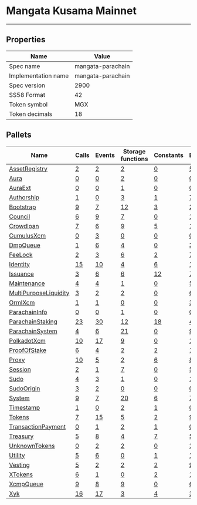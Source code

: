 # Mangata Kusama Mainnet

---------

## Properties
| Name | Value |
| -------- | -------- |
| Spec name     | mangata-parachain     |
| Implementation name     | mangata-parachain     |
| Spec version     | 2900     |
| SS58 Format     | 42     |
| Token symbol      | MGX     |
| Token decimals      | 18     |

## Pallets
| Name | Calls | Events | Storage functions | Constants | Errors |
| -------- | -------- | -------- | -------- | -------- | -------- |
| [AssetRegistry](assetregistry.md) | [2](assetregistry.md#calls) | [2](assetregistry.md#events) | [2](assetregistry.md#storage-functions) | [0](assetregistry.md#constants) | [5](assetregistry.md#errors) |
| [Aura](aura.md) | [0](aura.md#calls) | [0](aura.md#events) | [2](aura.md#storage-functions) | [0](aura.md#constants) | [0](aura.md#errors) |
| [AuraExt](auraext.md) | [0](auraext.md#calls) | [0](auraext.md#events) | [1](auraext.md#storage-functions) | [0](auraext.md#constants) | [0](auraext.md#errors) |
| [Authorship](authorship.md) | [1](authorship.md#calls) | [0](authorship.md#events) | [3](authorship.md#storage-functions) | [1](authorship.md#constants) | [7](authorship.md#errors) |
| [Bootstrap](bootstrap.md) | [9](bootstrap.md#calls) | [7](bootstrap.md#events) | [12](bootstrap.md#storage-functions) | [3](bootstrap.md#constants) | [22](bootstrap.md#errors) |
| [Council](council.md) | [6](council.md#calls) | [9](council.md#events) | [7](council.md#storage-functions) | [0](council.md#constants) | [12](council.md#errors) |
| [Crowdloan](crowdloan.md) | [7](crowdloan.md#calls) | [6](crowdloan.md#events) | [9](crowdloan.md#storage-functions) | [5](crowdloan.md#constants) | [16](crowdloan.md#errors) |
| [CumulusXcm](cumulusxcm.md) | [0](cumulusxcm.md#calls) | [3](cumulusxcm.md#events) | [0](cumulusxcm.md#storage-functions) | [0](cumulusxcm.md#constants) | [0](cumulusxcm.md#errors) |
| [DmpQueue](dmpqueue.md) | [1](dmpqueue.md#calls) | [6](dmpqueue.md#events) | [4](dmpqueue.md#storage-functions) | [0](dmpqueue.md#constants) | [3](dmpqueue.md#errors) |
| [FeeLock](feelock.md) | [2](feelock.md#calls) | [3](feelock.md#events) | [6](feelock.md#storage-functions) | [2](feelock.md#constants) | [7](feelock.md#errors) |
| [Identity](identity.md) | [15](identity.md#calls) | [10](identity.md#events) | [4](identity.md#storage-functions) | [6](identity.md#constants) | [18](identity.md#errors) |
| [Issuance](issuance.md) | [3](issuance.md#calls) | [6](issuance.md#events) | [6](issuance.md#storage-functions) | [12](issuance.md#constants) | [7](issuance.md#errors) |
| [Maintenance](maintenance.md) | [4](maintenance.md#calls) | [4](maintenance.md#events) | [1](maintenance.md#storage-functions) | [0](maintenance.md#constants) | [5](maintenance.md#errors) |
| [MultiPurposeLiquidity](multipurposeliquidity.md) | [3](multipurposeliquidity.md#calls) | [2](multipurposeliquidity.md#events) | [2](multipurposeliquidity.md#storage-functions) | [0](multipurposeliquidity.md#constants) | [6](multipurposeliquidity.md#errors) |
| [OrmlXcm](ormlxcm.md) | [1](ormlxcm.md#calls) | [1](ormlxcm.md#events) | [0](ormlxcm.md#storage-functions) | [0](ormlxcm.md#constants) | [3](ormlxcm.md#errors) |
| [ParachainInfo](parachaininfo.md) | [0](parachaininfo.md#calls) | [0](parachaininfo.md#events) | [1](parachaininfo.md#storage-functions) | [0](parachaininfo.md#constants) | [0](parachaininfo.md#errors) |
| [ParachainStaking](parachainstaking.md) | [23](parachainstaking.md#calls) | [30](parachainstaking.md#events) | [12](parachainstaking.md#storage-functions) | [18](parachainstaking.md#constants) | [43](parachainstaking.md#errors) |
| [ParachainSystem](parachainsystem.md) | [4](parachainsystem.md#calls) | [6](parachainsystem.md#events) | [21](parachainsystem.md#storage-functions) | [0](parachainsystem.md#constants) | [9](parachainsystem.md#errors) |
| [PolkadotXcm](polkadotxcm.md) | [10](polkadotxcm.md#calls) | [17](polkadotxcm.md#events) | [9](polkadotxcm.md#storage-functions) | [0](polkadotxcm.md#constants) | [13](polkadotxcm.md#errors) |
| [ProofOfStake](proofofstake.md) | [6](proofofstake.md#calls) | [4](proofofstake.md#events) | [2](proofofstake.md#storage-functions) | [2](proofofstake.md#constants) | [10](proofofstake.md#errors) |
| [Proxy](proxy.md) | [10](proxy.md#calls) | [5](proxy.md#events) | [2](proxy.md#storage-functions) | [6](proxy.md#constants) | [8](proxy.md#errors) |
| [Session](session.md) | [2](session.md#calls) | [1](session.md#events) | [7](session.md#storage-functions) | [0](session.md#constants) | [5](session.md#errors) |
| [Sudo](sudo.md) | [4](sudo.md#calls) | [3](sudo.md#events) | [1](sudo.md#storage-functions) | [0](sudo.md#constants) | [1](sudo.md#errors) |
| [SudoOrigin](sudoorigin.md) | [3](sudoorigin.md#calls) | [2](sudoorigin.md#events) | [0](sudoorigin.md#storage-functions) | [0](sudoorigin.md#constants) | [0](sudoorigin.md#errors) |
| [System](system.md) | [9](system.md#calls) | [7](system.md#events) | [20](system.md#storage-functions) | [6](system.md#constants) | [7](system.md#errors) |
| [Timestamp](timestamp.md) | [1](timestamp.md#calls) | [0](timestamp.md#events) | [2](timestamp.md#storage-functions) | [1](timestamp.md#constants) | [0](timestamp.md#errors) |
| [Tokens](tokens.md) | [7](tokens.md#calls) | [15](tokens.md#events) | [5](tokens.md#storage-functions) | [2](tokens.md#constants) | [9](tokens.md#errors) |
| [TransactionPayment](transactionpayment.md) | [0](transactionpayment.md#calls) | [1](transactionpayment.md#events) | [2](transactionpayment.md#storage-functions) | [1](transactionpayment.md#constants) | [0](transactionpayment.md#errors) |
| [Treasury](treasury.md) | [5](treasury.md#calls) | [8](treasury.md#events) | [4](treasury.md#storage-functions) | [7](treasury.md#constants) | [5](treasury.md#errors) |
| [UnknownTokens](unknowntokens.md) | [0](unknowntokens.md#calls) | [2](unknowntokens.md#events) | [2](unknowntokens.md#storage-functions) | [0](unknowntokens.md#constants) | [3](unknowntokens.md#errors) |
| [Utility](utility.md) | [5](utility.md#calls) | [6](utility.md#events) | [0](utility.md#storage-functions) | [1](utility.md#constants) | [1](utility.md#errors) |
| [Vesting](vesting.md) | [5](vesting.md#calls) | [2](vesting.md#events) | [2](vesting.md#storage-functions) | [2](vesting.md#constants) | [9](vesting.md#errors) |
| [XTokens](xtokens.md) | [6](xtokens.md#calls) | [1](xtokens.md#events) | [0](xtokens.md#storage-functions) | [2](xtokens.md#constants) | [19](xtokens.md#errors) |
| [XcmpQueue](xcmpqueue.md) | [9](xcmpqueue.md#calls) | [8](xcmpqueue.md#events) | [9](xcmpqueue.md#storage-functions) | [0](xcmpqueue.md#constants) | [6](xcmpqueue.md#errors) |
| [Xyk](xyk.md) | [16](xyk.md#calls) | [17](xyk.md#events) | [3](xyk.md#storage-functions) | [4](xyk.md#constants) | [36](xyk.md#errors) |